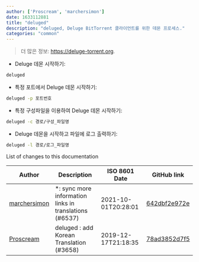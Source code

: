 ```yaml
---
author: ['Proscream', 'marchersimon']
date: 1633112881
title: "deluged"
description: "deluged, Deluge BitTorrent 클라이언트를 위한 데몬 프로세스."
categories: "common"
---
```

> 더 많은 정보: <https://deluge-torrent.org>.

- Deluge 데몬 시작하기:

```bash
deluged
```

- 특정 포트에서 Deluge 데몬 시작하기:

```bash
deluged -p 포트번호
```

- 특정 구성파일을 이용하여 Deluge 데몬 시작하기:

```bash
deluged -c 경로/구성_파일명
```

- Deluge 데몬을 시작하고 파일에 로그 출력하기:

```bash
deluged -l 경로/로그_파일명
```
List of changes to this documentation


Author | Description | ISO 8601 Date | GitHub link
------|-----|-----|-----
[marchersimon](mailto:50295997+marchersimon@users.noreply.github.com) | *: sync more information links in translations (#6537) | 2021-10-01T20:28:01 | [642dbf2e972e](https://github.com/tldr-pages/tldr/commit/642dbf2e972e388fab8c84ba3b4685fb862b6454)
[Proscream](mailto:proscream@naver.com) | deluged : add Korean Translation (#3658) | 2019-12-17T21:18:35 | [78ad3852d7f5](https://github.com/tldr-pages/tldr/commit/78ad3852d7f5e8424b253794159516936796926d)

